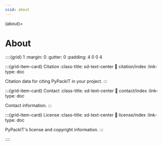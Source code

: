 ```yaml
---
ccid: about
---
```


(about)=
# About

::::{grid} 1
:margin: 0
:gutter: 0
:padding: 4 0 0 4


:::{grid-item-card} Citation
:class-title: sd-text-center
:link: citation/index
:link-type: doc

Citation data for citing PyPackIT in your project.
:::

:::{grid-item-card} Contact
:class-title: sd-text-center
:link: contact/index
:link-type: doc

Contact information.
:::

:::{grid-item-card} License
:class-title: sd-text-center
:link: license/index
:link-type: doc

PyPackIT's license and copyright information.
:::


::::
